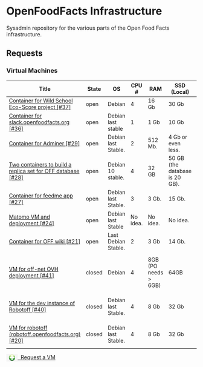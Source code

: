# OpenFoodFacts Infrastructure
Sysadmin repository for the various parts of the Open Food Facts infrastructure.

## Requests

### Virtual Machines

<!-- VM table -->
|                                                                     Title                                                                      |State |        OS         | CPU #  |        RAM         |         SSD (Local)          |HDD (Remote)|                            Services                            |
|------------------------------------------------------------------------------------------------------------------------------------------------|------|-------------------|--------|--------------------|------------------------------|------------|----------------------------------------------------------------|
|<a href=https://github.com/openfoodfacts/openfoodfacts-infrastructure/issues/37>Container for Wild School Eco-Score project [#37]</a>           |open  |Debian             |       4|16 Gb               |30 Gb                         |           0|MongoDB                                                         |
|<a href=https://github.com/openfoodfacts/openfoodfacts-infrastructure/issues/36>Container for slack.openfoodfacts.org [#36]</a>                 |open  |Debian last stable |       1|1 Gb                |10 Gb                         |None        |Node.js                                                         |
|<a href=https://github.com/openfoodfacts/openfoodfacts-infrastructure/issues/29>Container for Adminer [#29]</a>                                 |open  |Debian last Stable.|       2|512 Mb.             |4 Gb or even less.            |           0|Nginx, PHP, Adminer.                                            |
|<a href=https://github.com/openfoodfacts/openfoodfacts-infrastructure/issues/28>Two containers to build a replica set for OFF database [#28]</a>|open  |Debian 10 stable.  |       4|32 GB               |50 GB (the database is 20 GB).|           0|Mongodb.                                                        |
|<a href=https://github.com/openfoodfacts/openfoodfacts-infrastructure/issues/27>Container for feedme app [#27]</a>                              |open  |Debian last Stable.|       3|3 Gb.               |15 Gb.                        |           0|PostgreSQL, Node.js, Nginx.                                     |
|<a href=https://github.com/openfoodfacts/openfoodfacts-infrastructure/issues/24>Matomo VM and deployment [#24]</a>                              |open  |Debian last Stable |No idea.|No idea.            |No idea.                      |No idea.    |LAMP                                                            |
|<a href=https://github.com/openfoodfacts/openfoodfacts-infrastructure/issues/21>Container for OFF wiki [#21]</a>                                |open  |Last Debian Stable.|       2|3 Gb                |14 Gb.                        |14 Gb       |Apache, PHP, MySQL, Mediawiki.                                  |
|<a href=https://github.com/openfoodfacts/openfoodfacts-infrastructure/issues/41>VM for off-net OVH deployment [#41]</a>                         |closed|Debian             |       4|8GB (PO needs > 6GB)|64GB                          |64GB        |ProductOpener frontend + backend, MongoDB, PostgreSQL, Memcached|
|<a href=https://github.com/openfoodfacts/openfoodfacts-infrastructure/issues/40>VM for the dev instance of Robotoff [#40]</a>                   |closed|Debian last Stable.|       4|8 Gb                |32 Gb                         |100 Gb      |robotoff, elastic search, tensorflow, postgresql                |
|<a href=https://github.com/openfoodfacts/openfoodfacts-infrastructure/issues/20>VM for robotoff (robotoff.openfoodfacts.org) [#20]</a>          |closed|Debian last Stable.|       4|8 Gb                |32 Gb                         |100 Gb      |robotoff, elastic search, tensorflow, postgresql                |
<!-- VM table -->

<a href="https://github.com/openfoodfacts/openfoodfacts-infrastructure/issues/new?assignees=cquest&labels=container&template=vm-template.md&title="><img src="./scripts/add.png" style="background: transparent; vertical-align: middle" width="30"/>&nbsp;&nbsp;Request a VM</img></a>
